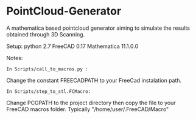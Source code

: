 # PointCloud-Generator

A mathematica based pointcloud generator aiming to simulate the results obtained through 3D Scanning.

Setup:
python 2.7
FreeCAD 0.17 
Mathematica 11.1.0.0

Notes:

    In Scripts/call_to_macros.py :
Change the constant FREECADPATH to your FreeCad instalation path.

    In Scripts/step_to_stl.FCMacro:
Change PCGPATH to the project directory then copy the file to your FreeCAD macros folder. Typically "/home/user/.FreeCAD/Macro"
